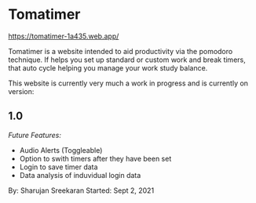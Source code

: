 <h1>Tomatimer</h1>

https://tomatimer-1a435.web.app/

Tomatimer is a website intended to aid productivity via the pomodoro technique. If helps you set up standard or custom work and break timers, that auto cycle helping you manage your work study balance.

This website is currently very much a work in progress and is currently on version:

<h2> 1.0 </h2>

<em>Future Features:</em>
<br>
* Audio Alerts (Toggleable) 
* Option to swith timers after they have been set
* Login to save timer data 
* Data analysis of induvidual login data


By: Sharujan Sreekaran
Started: Sept 2, 2021
